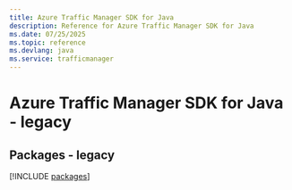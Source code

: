 ```yaml
---
title: Azure Traffic Manager SDK for Java
description: Reference for Azure Traffic Manager SDK for Java
ms.date: 07/25/2025
ms.topic: reference
ms.devlang: java
ms.service: trafficmanager
---
```

# Azure Traffic Manager SDK for Java - legacy
## Packages - legacy
[!INCLUDE [packages](traffic-manager-index.md)]